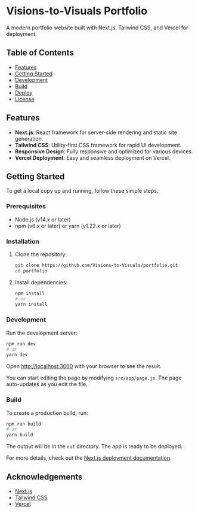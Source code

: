 
# Visions-to-Visuals Portfolio

A modern portfolio website built with Next.js, Tailwind CSS, and Vercel for deployment.

## Table of Contents

- [Features](#features)
- [Getting Started](#getting-started)
- [Development](#development)
- [Build](#build)
- [Deploy](#deploy)
- [License](#license)

## Features

- **Next.js**: React framework for server-side rendering and static site generation.
- **Tailwind CSS**: Utility-first CSS framework for rapid UI development.
- **Responsive Design**: Fully responsive and optimized for various devices.
- **Vercel Deployment**: Easy and seamless deployment on Vercel.

## Getting Started

To get a local copy up and running, follow these simple steps.

### Prerequisites

- Node.js (v14.x or later)
- npm (v6.x or later) or yarn (v1.22.x or later)

### Installation

1. Clone the repository:
    ```sh
    git clone https://github.com/Visions-to-Visuals/portfolio.git
    cd portfolio
    ```

2. Install dependencies:
    ```sh
    npm install
    # or
    yarn install
    ```

### Development

Run the development server:

```sh
npm run dev
# or
yarn dev
```

Open [http://localhost:3000](http://localhost:3000) with your browser to see the result.

You can start editing the page by modifying `src/app/page.js`. The page auto-updates as you edit the file.

### Build

To create a production build, run:

```sh
npm run build
# or
yarn build
```

The output will be in the `out` directory. The app is ready to be deployed.

For more details, check out the [Next.js deployment documentation](https://nextjs.org/docs/deployment).

## Acknowledgements

- [Next.js](https://nextjs.org/)
- [Tailwind CSS](https://tailwindcss.com/)
- [Vercel](https://vercel.com/)